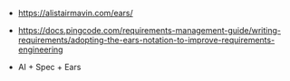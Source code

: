 - https://alistairmavin.com/ears/
- https://docs.pingcode.com/requirements-management-guide/writing-requirements/adopting-the-ears-notation-to-improve-requirements-engineering


- AI + Spec + Ears
